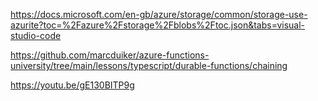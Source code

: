 https://docs.microsoft.com/en-gb/azure/storage/common/storage-use-azurite?toc=%2Fazure%2Fstorage%2Fblobs%2Ftoc.json&tabs=visual-studio-code


https://github.com/marcduiker/azure-functions-university/tree/main/lessons/typescript/durable-functions/chaining



https://youtu.be/gE130BITP9g
